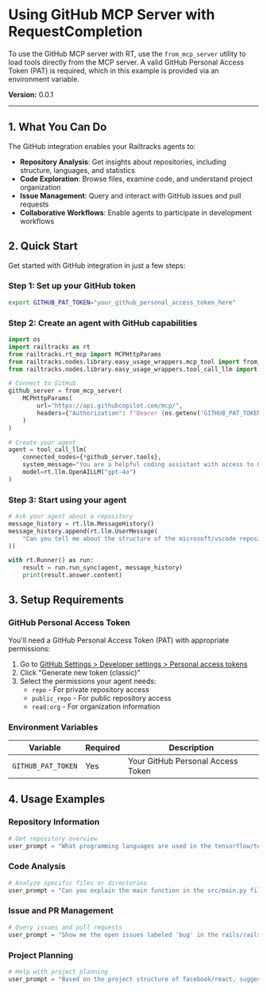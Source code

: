 # Using GitHub MCP Server with RequestCompletion

To use the GitHub MCP server with RT, use the `from_mcp_server` utility to load tools directly from the MCP server. A valid GitHub Personal Access Token (PAT) is required, which in this example is provided via an environment variable.

**Version:** 0.0.1

---

## 1. What You Can Do

The GitHub integration enables your Railtracks agents to:

- **Repository Analysis**: Get insights about repositories, including structure, languages, and statistics
- **Code Exploration**: Browse files, examine code, and understand project organization
- **Issue Management**: Query and interact with GitHub issues and pull requests
- **Collaborative Workflows**: Enable agents to participate in development workflows

## 2. Quick Start

Get started with GitHub integration in just a few steps:

### Step 1: Set up your GitHub token

```bash
export GITHUB_PAT_TOKEN="your_github_personal_access_token_here"
```

### Step 2: Create an agent with GitHub capabilities

```python
import os
import railtracks as rt
from railtracks.rt_mcp import MCPHttpParams
from railtracks.nodes.library.easy_usage_wrappers.mcp_tool import from_mcp_server
from railtracks.nodes.library.easy_usage_wrappers.tool_call_llm import tool_call_llm

# Connect to GitHub
github_server = from_mcp_server(
    MCPHttpParams(
        url="https://api.githubcopilot.com/mcp/",
        headers={"Authorization": f"Bearer {os.getenv('GITHUB_PAT_TOKEN')}"}
    )
)

# Create your agent
agent = tool_call_llm(
    connected_nodes={*github_server.tools},
    system_message="You are a helpful coding assistant with access to GitHub.",
    model=rt.llm.OpenAILLM("gpt-4o")
)
```

### Step 3: Start using your agent

```python
# Ask your agent about a repository
message_history = rt.llm.MessageHistory()
message_history.append(rt.llm.UserMessage(
    "Can you tell me about the structure of the microsoft/vscode repository?"
))

with rt.Runner() as run:
    result = run.run_sync(agent, message_history)
    print(result.answer.content)
```

## 3. Setup Requirements

### GitHub Personal Access Token

You'll need a GitHub Personal Access Token (PAT) with appropriate permissions:

1. Go to [GitHub Settings > Developer settings > Personal access tokens](https://github.com/settings/tokens)
2. Click "Generate new token (classic)"
3. Select the permissions your agent needs:
   - `repo` - For private repository access
   - `public_repo` - For public repository access
   - `read:org` - For organization information

### Environment Variables

| Variable | Required | Description |
|----------|----------|-------------|
| `GITHUB_PAT_TOKEN` | Yes | Your GitHub Personal Access Token |

## 4. Usage Examples

### Repository Information

```python
# Get repository overview
user_prompt = "What programming languages are used in the tensorflow/tensorflow repository?"
```

### Code Analysis

```python
# Analyze specific files or directories
user_prompt = "Can you explain the main function in the src/main.py file of the user/project repository?"
```

### Issue and PR Management

```python
# Query issues and pull requests
user_prompt = "Show me the open issues labeled 'bug' in the rails/rails repository"
```

### Project Planning

```python
# Help with project planning
user_prompt = "Based on the project structure of facebook/react, suggest how I should organize my new React component library"
```
